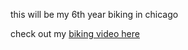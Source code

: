 this will be my 6th year biking in chicago

check out my [biking video here](/media#create-a-fresh-path)